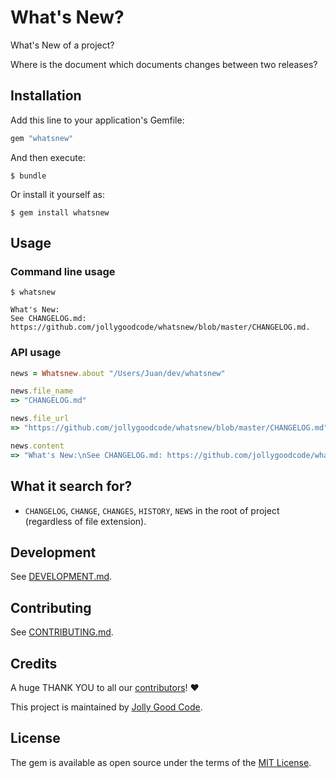 # What's New?

What's New of a project?

Where is the document which documents changes between two releases?

## Installation

Add this line to your application's Gemfile:

```ruby
gem "whatsnew"
```

And then execute:

    $ bundle

Or install it yourself as:

    $ gem install whatsnew

## Usage

### Command line usage

```
$ whatsnew

What's New:
See CHANGELOG.md: https://github.com/jollygoodcode/whatsnew/blob/master/CHANGELOG.md.
```

### API usage

```ruby
news = Whatsnew.about "/Users/Juan/dev/whatsnew"

news.file_name
=> "CHANGELOG.md"

news.file_url
=> "https://github.com/jollygoodcode/whatsnew/blob/master/CHANGELOG.md"

news.content
=> "What's New:\nSee CHANGELOG.md: https://github.com/jollygoodcode/whatsnew/blob/master/CHANGELOG.md."
```

## What it search for?

* `CHANGELOG`, `CHANGE`, `CHANGES`, `HISTORY`, `NEWS` in the root of project (regardless of file extension).

## Development

See [DEVELOPMENT.md](DEVELOPMENT.md).

## Contributing

See [CONTRIBUTING.md](CONTRIBUTING.md).

## Credits

A huge THANK YOU to all our [contributors](https://github.com/jollygoodcode/whatsnew/graphs/contributors)! :heart:

This project is maintained by [Jolly Good Code](http://www.jollygoodcode.com).

## License

The gem is available as open source under the terms of the [MIT License](LICENSE.md).
